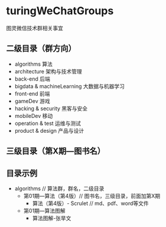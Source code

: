 # turingWeChatGroups
图灵微信技术群相关事宜

## 二级目录（群方向）

- algorithms  算法
- architecture 架构与技术管理
- back-end  后端 
- bigdata &  machineLearning 大数据与机器学习
- front-end  前端
- gameDev  游戏 
- hacking & security 黑客与安全
- mobileDev 移动 
- operation & test 运维与测试
- product & design 产品与设计 

## 三级目录（第X期—图书名）


## 目录示例

- algorithms // 算法群，群名，二级目录 
  - 第01期—算法（第4版）// 图书名，三级目录，前面加第X期
    - 算法（第4版）- Scrulet // md、pdf、word等文件
  - 第01期—算法图解
    - 算法图解-张旱文
